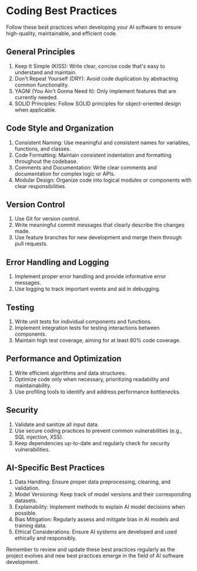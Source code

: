 # Coding Best Practices

Follow these best practices when developing your AI software to ensure high-quality, maintainable, and efficient code.

## General Principles

1. Keep It Simple (KISS): Write clear, concise code that's easy to understand and maintain.
2. Don't Repeat Yourself (DRY): Avoid code duplication by abstracting common functionality.
3. YAGNI (You Ain't Gonna Need It): Only implement features that are currently needed.
4. SOLID Principles: Follow SOLID principles for object-oriented design when applicable.

## Code Style and Organization

1. Consistent Naming: Use meaningful and consistent names for variables, functions, and classes.
2. Code Formatting: Maintain consistent indentation and formatting throughout the codebase.
3. Comments and Documentation: Write clear comments and documentation for complex logic or APIs.
4. Modular Design: Organize code into logical modules or components with clear responsibilities.

## Version Control

1. Use Git for version control.
2. Write meaningful commit messages that clearly describe the changes made.
3. Use feature branches for new development and merge them through pull requests.

## Error Handling and Logging

1. Implement proper error handling and provide informative error messages.
2. Use logging to track important events and aid in debugging.

## Testing

1. Write unit tests for individual components and functions.
2. Implement integration tests for testing interactions between components.
3. Maintain high test coverage, aiming for at least 80% code coverage.

## Performance and Optimization

1. Write efficient algorithms and data structures.
2. Optimize code only when necessary, prioritizing readability and maintainability.
3. Use profiling tools to identify and address performance bottlenecks.

## Security

1. Validate and sanitize all input data.
2. Use secure coding practices to prevent common vulnerabilities (e.g., SQL injection, XSS).
3. Keep dependencies up-to-date and regularly check for security vulnerabilities.

## AI-Specific Best Practices

1. Data Handling: Ensure proper data preprocessing, cleaning, and validation.
2. Model Versioning: Keep track of model versions and their corresponding datasets.
3. Explainability: Implement methods to explain AI model decisions when possible.
4. Bias Mitigation: Regularly assess and mitigate bias in AI models and training data.
5. Ethical Considerations: Ensure AI systems are developed and used ethically and responsibly.

Remember to review and update these best practices regularly as the project evolves and new best practices emerge in the field of AI software development.
